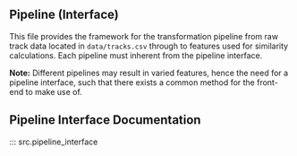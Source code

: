 ## Pipeline (Interface)
This file provides the framework for the transformation pipeline from raw track data
located in `data/tracks.csv` through to features used for similarity calculations.
Each pipeline must inherent from the pipeline interface. 

**Note:** Different pipelines may result in varied features, hence the need for a pipeline interface, such
that there exists a common method for the front-end to make use of.

## Pipeline Interface Documentation
::: src.pipeline_interface